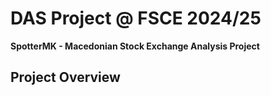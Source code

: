 # DAS Project @ FSCE 2024/25
**SpotterMK - Macedonian Stock Exchange Analysis Project**

## Project Overview

